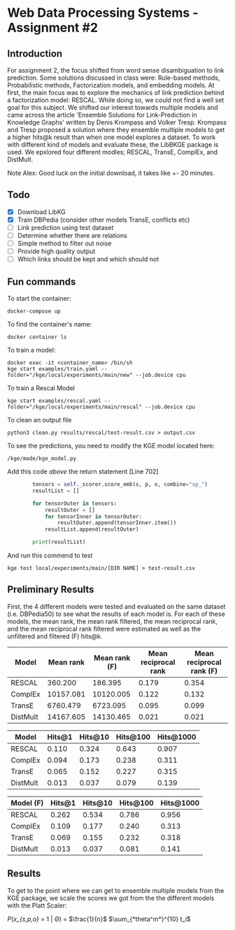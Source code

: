 # Web Data Processing Systems - Assignment #2

## Introduction
For assignment 2, the focus shifted from word sense disambiguation to link prediction. Some solutions discussed in class were: Rule-based methods, Probabilistic methods, Factorization models, and embedding models. At first, the main focus was to explore the mechanics of link prediction behind a factorization model: RESCAL. While doing so, we could not find a well set goal for this subject. We shifted our interest towards multiple models and came across the article 'Ensemble Solutions for Link-Prediction in Knowledge Graphs' written by Denis Krompass and Volker Tresp. Krompass and Tresp proposed a solution where they ensemble multiple models to get a higher hits@k result than when one model explores a dataset. To work with different kind of models and evaluate these, the LibBKGE package is used. We epxlored four different modles; RESCAL, TransE, ComplEx, and DistMult. 

Note Alex: Good luck on the initial download, it takes like +- 20 minutes.

## Todo
- [x]  Download LibKG
- [x]  Train DBPedia (consider other models TransE, conflicts etc)
- [ ]  Link prediction using test dataset
- [ ]  Determine whether there are relations
- [ ]  Simple method to filter out noise
- [ ]  Provide high quality output
- [ ]  Which links should be kept and which should not

## Fun commands

To start the container:
```
docker-compose up
```

To find the container's name:
```
docker container ls
```

To train a model:
```
docker exec -it <container_name> /bin/sh
kge start examples/train.yaml --folder="/kge/local/experiments/main/new" --job.device cpu 
```


To train a Rescal Model
```
kge start examples/rescal.yaml --folder="/kge/local/experiments/main/rescal" --job.device cpu 
```

To clean an output file
```
python3 clean.py results/rescal/test-result.csv > output.csv
```

To see the predictions, you need to modify the KGE model located here:
```
/kge/mode/kge_model.py
```

Add this code *above* the return statement [Line 702]

```py
        tensors = self._scorer.score_emb(s, p, o, combine="sp_")
        resultList = []

        for tensorOuter in tensors:
            resultOuter = []
            for tensorInner in tensorOuter:
                resultOuter.append(tensorInner.item())
            resultList.append(resultOuter)

        print(resultList)
```

And run this commend to test

```
kge test local/experiments/main/[DIR NAME] > test-result.csv
```

## Preliminary Results

First, the 4 different models were tested and evaluated on the same dataset (i.e. DBPedia50) to see what the results of each model is. For each of these models, the mean rank, the mean rank filtered, the mean reciprocal rank, and the mean reciprocal rank filtered were estimated as well as the unfiltered and filtered (F) hits@k.

| Model    | Mean rank | Mean rank (F) | Mean reciprocal rank | Mean reciprocal rank (F)|
|----------|-----------|---------------|----------------------|-------------------------|
| RESCAL   | 360.200   | 186.395       | 0.179                | 0.354                   |
| ComplEx  | 10157.081 | 10120.005     | 0.122                | 0.132                   |
| TransE   | 6760.479  | 6723.095      | 0.095                | 0.099                   |
| DistMult | 14167.605 | 14130.465     | 0.021                | 0.021                   |

| Model    | Hits@1 | Hits@10 | Hits@100 | Hits@1000 |
|----------|--------|---------|----------|-----------|
| RESCAL   | 0.110  | 0.324   | 0.643    | 0.907     |
| ComplEx  | 0.094  | 0.173   | 0.238    | 0.311     |
| TransE   | 0.065  | 0.152   | 0.227    | 0.315     |
| DistMult | 0.013  | 0.037   | 0.079    | 0.139     |

| Model (F)| Hits@1 | Hits@10 | Hits@100 | Hits@1000 |
|----------|--------|---------|----------|-----------|
| RESCAL   | 0.262  | 0.534   | 0.786    | 0.956     |
| ComplEx  | 0.109  | 0.177   | 0.240    | 0.313     |
| TransE   | 0.069  | 0.155   | 0.232    | 0.318     |
| DistMult | 0.013  | 0.037   | 0.081    | 0.141     |


## Results

To get to the point where we can get to ensemble multiple models from the KGE package, we scale the scores we got from the the different models with the Platt Scaler: 

*P*(*x_{s,p,o}* = 1 | *$\Theta$*) = $\frac{1}{n}$ $\sum_{*theta^m*}^{10} t_i$



        

